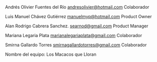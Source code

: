 Andrés Olivier Fuentes del Río andresolivier@hotmail.com Colaborador

Luis Manuel Chávez Gutiérrez manuelmyp@hotmail.com Product Owner

Alan Rodrigo Cabrera Sanchez. searnod@gmail.com Product Manager

Mariana Legaria Plata marianalegariaplata@gmail.com Colaborador

Smirna Gallardo Torres smirnagallardotorres@gmail.com Colaborador 


Nombre del equipo: Los Macacos que Lloran
